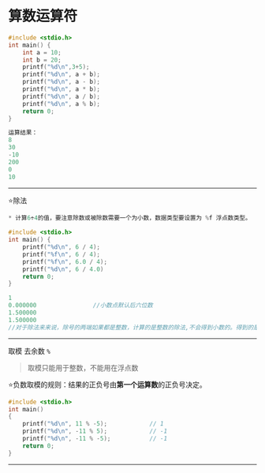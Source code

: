 # 算数运算符

```c
#include <stdio.h>
int main() {
	int a = 10;
	int b = 20;
	printf("%d\n",3+5);
	printf("%d\n", a + b);
	printf("%d\n", a - b);
	printf("%d\n", a * b);
	printf("%d\n", a / b);
	printf("%d\n", a % b);
	return 0;
}

运算结果：
8
30
-10
200
0
10
```

---

⭐除法

```c
* 计算6÷4的值，要注意除数或被除数需要一个为小数，数据类型要设置为 %f 浮点数类型。
    
#include <stdio.h>
int main() {
	printf("%d\n", 6 / 4);
	printf("%f\n", 6 / 4);
	printf("%f\n", 6.0 / 4);
    printf("%d\n", 6 / 4.0)
	return 0;
}
```

```c
1
0.000000				//小数点默认后六位数	
1.500000
1.500000
//对于除法来来说，除号的两端如果都是整数，计算的是整数的除法,不会得到小数的。得到的是<整除>后的商。
```

---

取模 去余数 `%`

> 取模只能用于整数，不能用在浮点数

⭐负数取模的规则：结果的正负号由**第一个运算数**的正负号决定。

```c
#include <stdio.h>
int main()
{	
	printf("%d\n", 11 % -5);			// 1	
	printf("%d\n", -11 % 5);			// -1
	printf("%d\n", -11 % -5);			// -1
	return 0;
}
```

---



